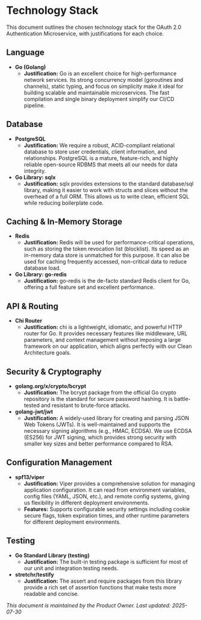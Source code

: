 # **Technology Stack**

This document outlines the chosen technology stack for the OAuth 2.0 Authentication Microservice, with justifications for each choice.

## **Language**

* **Go (Golang)**  
  * **Justification:** Go is an excellent choice for high-performance network services. Its strong concurrency model (goroutines and channels), static typing, and focus on simplicity make it ideal for building scalable and maintainable microservices. The fast compilation and single binary deployment simplify our CI/CD pipeline.

## **Database**

* **PostgreSQL**  
  * **Justification:** We require a robust, ACID-compliant relational database to store user credentials, client information, and relationships. PostgreSQL is a mature, feature-rich, and highly reliable open-source RDBMS that meets all our needs for data integrity.  
* **Go Library: sqlx**  
  * **Justification:** sqlx provides extensions to the standard database/sql library, making it easier to work with structs and slices without the overhead of a full ORM. This allows us to write clean, efficient SQL while reducing boilerplate code.

## **Caching & In-Memory Storage**

* **Redis**  
  * **Justification:** Redis will be used for performance-critical operations, such as storing the token revocation list (blocklist). Its speed as an in-memory data store is unmatched for this purpose. It can also be used for caching frequently accessed, non-critical data to reduce database load.  
* **Go Library: go-redis**  
  * **Justification:** go-redis is the de-facto standard Redis client for Go, offering a full feature set and excellent performance.

## **API & Routing**

* **Chi Router**  
  * **Justification:** chi is a lightweight, idiomatic, and powerful HTTP router for Go. It provides necessary features like middleware, URL parameters, and context management without imposing a large framework on our application, which aligns perfectly with our Clean Architecture goals.

## **Security & Cryptography**

* **golang.org/x/crypto/bcrypt**  
  * **Justification:** The bcrypt package from the official Go crypto repository is the standard for secure password hashing. It is battle-tested and resistant to brute-force attacks.  
* **golang-jwt/jwt**  
  * **Justification:** A widely-used library for creating and parsing JSON Web Tokens (JWTs). It is well-maintained and supports the necessary signing algorithms (e.g., HMAC, ECDSA). We use ECDSA (ES256) for JWT signing, which provides strong security with smaller key sizes and better performance compared to RSA.

## **Configuration Management**

* **spf13/viper**  
  * **Justification:** Viper provides a comprehensive solution for managing application configuration. It can read from environment variables, config files (YAML, JSON, etc.), and remote config systems, giving us flexibility in different deployment environments.  
  * **Features:** Supports configurable security settings including cookie secure flags, token expiration times, and other runtime parameters for different deployment environments.

## **Testing**

* **Go Standard Library (testing)**  
  * **Justification:** The built-in testing package is sufficient for most of our unit and integration testing needs.  
* **stretchr/testify**  
  * **Justification:** The assert and require packages from this library provide a rich set of assertion functions that make tests more readable and concise.

*This document is maintained by the Product Owner. Last updated: 2025-07-30*